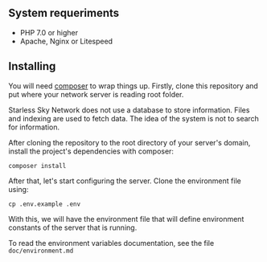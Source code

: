 ## System requeriments

- PHP 7.0 or higher
- Apache, Nginx or Litespeed

## Installing

You will need [composer](https://getcomposer.org/download/) to wrap things up. Firstly, clone this repository and put where your network server is reading root folder.

Starless Sky Network does not use a database to store information. Files and indexing are used to fetch data. The idea of the system is not to search for information.

After cloning the repository to the root directory of your server's domain, install the project's dependencies with composer:

    composer install

After that, let's start configuring the server. Clone the environment file using:

    cp .env.example .env

With this, we will have the environment file that will define environment constants of the server that is running.

To read the environment variables documentation, see the file `doc/environment.md`